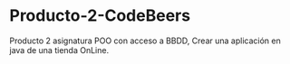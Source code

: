 # Producto-2-CodeBeers
Producto 2 asignatura POO con acceso a BBDD, Crear una aplicación en java de una tienda OnLine.
